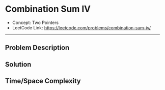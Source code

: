 # Combination Sum IV

- Concept: Two Pointers
- LeetCode Link: https://leetcode.com/problems/combination-sum-iv/

---

## Problem Description

## Solution

## Time/Space Complexity

